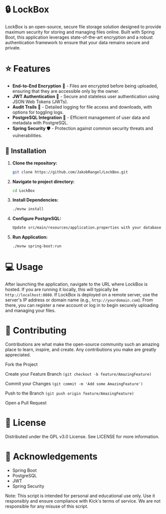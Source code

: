 # 🔒 LockBox

LockBox is an open-source, secure file storage solution designed to provide maximum security for storing and managing files online. Built with Spring Boot, this application leverages state-of-the-art encryption and a robust authentication framework to ensure that your data remains secure and private.



# ⭐ Features

- **End-to-End Encryption** 🔐 - Files are encrypted before being uploaded, ensuring that they are accessible only by the owner.
- **JWT Authentication** 👤 - Secure and stateless user authentication using JSON Web Tokens (JWTs).
- **Audit Trails** 📜 - Detailed logging for file access and downloads, with options for toggling logs.
- **PostgreSQL Integration** 🐘 - Efficient management of user data and metadata with PostgreSQL.
- **Spring Security** 🛡️ - Protection against common security threats and vulnerabilities.

## 🔧 Installation

1. **Clone the repository:**
   ```bash
   git clone https://github.com/JakobRangel/LockBox.git

2. **Navigate to project directory:**
   ```bash
   cd LockBox
3. **Install Dependencies:**
   ```bash
   ./mvnw install
4. **Configure PostgreSQL:**
    ```bash
   Update src/main/resources/application.properties with your database credentials.
6. **Run Application:**
   ```bash
   ./mvnw spring-boot:run
# 💻 Usage

After launching the application, navigate to the URL where LockBox is hosted. If you are running it locally, this will typically be `http://localhost:8080`. If LockBox is deployed on a remote server, use the server's IP address or domain name (e.g., `http://yourdomain.com`). From there, you can register a new account or log in to begin securely uploading and managing your files.


# 👥 Contributing

Contributions are what make the open-source community such an amazing place to learn, inspire, and create. Any contributions you make are greatly appreciated.


Fork the Project

Create your Feature Branch `(git checkout -b feature/AmazingFeature)`

Commit your Changes `(git commit -m 'Add some AmazingFeature')`

Push to the Branch `(git push origin feature/AmazingFeature)`

Open a Pull Request

# 📝 License

Distributed under the GPL v3.0 License. See LICENSE for more information.

# 🙌 Acknowledgements

- Spring Boot
- PostgreSQL
- JWT
- Spring Security

Note: This script is intended for personal and educational use only. Use it responsibly and ensure compliance with Kick's terms of service. We are not responsible for any misuse of this script.

